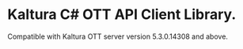 # Kaltura C# OTT API Client Library.
Compatible with Kaltura OTT server version 5.3.0.14308 and above.
